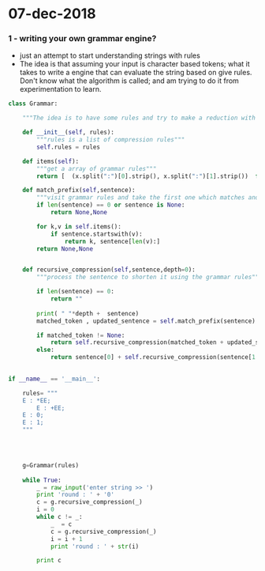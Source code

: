 # 07-dec-2018


### 1 - writing your own grammar engine?

- just an attempt to start understanding strings with rules
- The idea is that assuming your input is character based tokens; what it takes to write a engine that can evaluate the string based on give rules. Don't know what the algorithm is called; and am trying to do it from experimentation to learn.

```python
class Grammar:

	"""The idea is to have some rules and try to make a reduction with them of the given string"""

	def __init__(self, rules):
		"""rules is a list of compression rules"""
		self.rules = rules

	def items(self):
		"""get a array of grammar rules"""
		return [  (x.split(":")[0].strip(), x.split(":")[1].strip())  for x in self.rules.split(";") if len(x.strip()) >0 ] 

	def match_prefix(self,sentence):
		"""visit grammar rules and take the first one which matches and return that"""
		if len(sentence) == 0 or sentence is None:
			return None,None

		for k,v in self.items():
			if sentence.startswith(v):
				return k, sentence[len(v):]
		return None,None


	def recursive_compression(self,sentence,depth=0):
		"""process the sentence to shorten it using the grammar rules"""

		if len(sentence) == 0:
			return ""
		
		print( " "*depth +  sentence)
		matched_token , updated_sentence = self.match_prefix(sentence)

		if matched_token != None:
			return self.recursive_compression(matched_token + updated_sentence,depth + 1)
		else:
			return sentence[0] + self.recursive_compression(sentence[1:],depth + 1)

		
if __name__ == '__main__':

	rules= """
	E : *EE;
        E : +EE;
	E : 0;
	E : 1;
	"""


	

	g=Grammar(rules)
	
	while True:
		_ = raw_input('enter string >> ')
		print 'round : ' + '0'		
		c = g.recursive_compression(_)
		i = 0
		while c != _:
			_  = c
			c = g.recursive_compression(_)
			i = i + 1
			print 'round : ' + str(i)

		print c 
```
